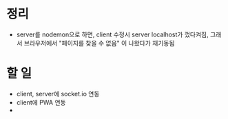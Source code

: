 # 정리

- server를 nodemon으로 하면, client 수정시 server localhost가 껐다켜짐, 그래서 브라우저에서 "페이지를 찾을 수 없음" 이 나왔다가 재기동됨

# 할 일

- client, server에 socket.io 연동
- client에 PWA 연동
-

